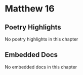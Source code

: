 # Matthew 16

## Poetry Highlights

No poetry highlights in this chapter

## Embedded Docs

No embedded docs in this chapter

